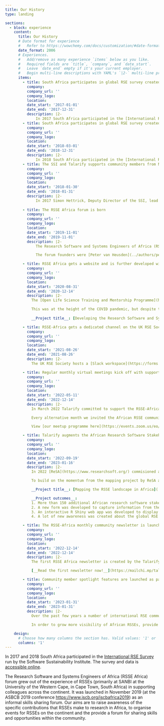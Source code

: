 ```yaml
---
title: Our History
type: landing

sections:
  - block: experience
    content:
      title: Our History
      # Date format for experience
      #   Refer to https://wowchemy.com/docs/customization/#date-format
      date_format: 2006
      # Experiences.
      #   Add/remove as many experience `items` below as you like.
      #   Required fields are `title`, `company`, and `date_start`.
      #   Leave `date_end` empty if it's your current employer.
      #   Begin multi-line descriptions with YAML's `|2-` multi-line prefix.
      items:
        - title: South Africa participates in global RSE survey created by the Software Sustainability Institute
          company: 
          company_url: ''
          company_logo: 
          location: 
          date_start: '2017-01-01'
          date_end: '2017-12-31'
          description: |2-
              In 2017 South Africa participated in the [International RSE Survey](https://github.com/softwaresaved/international-survey) run by the Software Sustainability Institute for the first time. With the help of Peter van Heusden (South African National Bioinformatics Institute) and Anelda van der Walt (Talarify), the survey questions were localised to speak to the South African context. The survey and data is [accessible online](https://www.software.ac.uk/blog/2018-03-12-what-do-we-know-about-rses-results-our-international-surveys).
        - title: South Africa participates in global RSE survey created by the Software Sustainability Institute
          company: 
          company_url: ''
          company_logo: 
          location: 
          date_start: '2018-03-01'
          date_end: '2018-12-31'
          description: |2-
              In 2018 South Africa participated in the [International RSE Survey](https://github.com/softwaresaved/international-survey) again. The survey and data is [accessible online](https://www.software.ac.uk/blog/2018-03-12-what-do-we-know-about-rses-results-our-international-surveys). Talarify supported the roll-out of the survey in Africa.
        - title: The SSI and Talarify supports community members from Namibia, Ehtiopia and South Africa/Sudan to participate in the RSE Group Leaders' meetup in London
          company: 
          company_url: ''
          company_logo: 
          location: 
          date_start: '2018-01-30'
          date_end: '2018-01-31'
          description: |2-
              In 2017 Simon Hettrick, Deputy Director of the SSI, lead a funding application to support travel for three African RSE community members to participate in the [first international RSE Group Leaders Meeting](http://researchsoftware.org/2018/04/23/int-rsel-workshop.html) in London. Participants included Jessica Upani (Namibia / Python Africa), Mesfin Diro (Addis Ababa Institute of Technology, Ethiopia) and Samar Elsheikh (Computational Biology division at the University of Cape Town, South Africa / Sudan).
        
        - title: The RSSE Africa forum is born
          company: 
          company_url: ''
          company_logo: 
          location: 
          date_start: '2019-11-01'
          date_end: '2019-11-01'
          description: |2-
              The Research Software and Systems Engineers of Africa (RSSE Africa) forum grew out of the experience of RSSEs (primarily at SANBI at the University of the Western Cape, in Cape Town, South Africa) in supporting colleagues across the continent. It was launched in November 2019 (at the ASBCB 2019 conference https://www.iscb.org/iscbafrica2019) as an informal skills sharing forum. Our aims are to raise awareness of the specific contributions that RSSEs make to research in Africa, to organise events for RSSEs on the continent and the provide a forum for sharing skills and opportunities within the community.

              The forum founders were [Peter van Heusden](../authors/peter_vanheusden/) and [Eugene de Beste](../authors/eugene_debeste/) from the SANBI, South Africa.

        - title: RSSE Africa gets a website and is further developed with mentorship from the Open Life Science community
          company: 
          company_url: ''
          company_logo: 
          location: 
          date_start: '2020-08-31'
          date_end: '2020-12-14'
          description: |2-
            The [Open Life Science Training and Mentorship Programme](https://openlifesci.org/) is a 16-week long mentorship and cohort-based training for people interested in applying open principles in their work and becoming Open Science ambassadors in their communities. In 2020 RSSE Africa was accepted as a project in the OLS programme. Project leads Peter van Heusden and Eugene de Beste aimed to use this opportunity to grow the community in terms of visibility and participation.

            This was at the height of the COVID pandemic, but despite the challenges faced, the team created a new website for RSSE Africa and much more during the 16-week programme.
 
            __Project title__: [Developing the Research Software and Systems Engineering Community to support Life Sciences in Africa](https://openlifesci.org/ols-2/projects-participants/#developing-the-research-software-and-systems-engineering-community-to-support-life-sciences-in-africa)

        - title: RSSE-Africa gets a dedicated channel on the UK RSE Society's Slack Workspace
          company: 
          company_url: ''
          company_logo: 
          location: 
          date_start: '2021-08-26'
          date_end: '2021-08-26'
          description: |2-
            The UK RSE Society hosts a [Slack workspace](https://forms.gle/eU6536gnRtyCVGyh9) for the global research software community. In 2021 the Society authorised the creation of a dedicated channel for the African RSSE community _#rsse-africa_. Please join us there!

        - title: Regular monthly virtual meetings kick off with support from the UK RSE community
          company: 
          company_url: ''
          company_logo: 
          location: 
          date_start: '2022-05-11'
          date_end: '2022-12-14'
          description: |2-
            In March 2022 Talarify committed to support the RSSE-Africa community by organising regular monthly meetups. The programme kicked off in May 2022. We had amazing support from the UK RSE community members who volunteered to join as presenters and share their knowledge and expertise about the global RSE movement, resources, opportunities, training, and more.

            Every alternative month we invited the African RSSE community to join us for a presentation followed by discussion and inbetween, we focussed our meetups on getting to know each other and contextualising the new knowledge to identify opportunities in the African context.

            View [our meetup programme here](https://events.zoom.us/eo/Am7GNyd1DZ-Cu5ffEKGd4slX5MvukxefuSxcdDqYYSKaU8QECL2S~AggLXsr32QYFjq8BlYLZ5I06Dg).

        - title: Talarify augments the African Research Software Stakeholder Mapping in collaboration with the Research Software Alliance (ReSA)
          company: 
          company_url: ''
          company_logo: 
          location: 
          date_start: '2022-09-19'
          date_end: '2023-01-16'
          description: |2-
            In 2022 [ReSA](https://www.researchsoft.org/) commisioned a survey of research software organisations, projects, communities and funders [in the Global South](https://www.researchsoft.org/blog/2022-10/). The data and report is available on [Zenodo](https://zenodo.org/record/7179892#.Y9YQxdJByV4). For this mapping exercise, a number of African RSE community members were recruited as consultants to ensure the project could build on local knowledge as RSE is not yet a term widely known on the continent.

            To build on the momentum from the mapping project by ReSA and the consultants, and to incorporate additional knowledge of the local landscape, Talarify submitted another project to the Open Life Science programme, this time with a focus on finding local stakeholders and creating an interactive map where both ReSA data and the new information from the latest mapping exercise would be displayed.

            __Project title__: [Mapping the RSSE landscape in Africa](../mapping/)

            __Project outcomes__:
            1. More than 150 additional African research software stakeholders were identified and included in the dataset;
            2. A new form was developed to capture information from the African community;
            3. An interactive R Shiny web app was developed to display the data on a map; and
            4. A lot of new awareness was created about the global RSE movement and RSSE-Africa in particular. Talarify showcased the mapping project at the World Science Forum in December 2022 in Cape Town, South Africa.    

        - title: The RSSE-Africa monthly community newsletter is launched
          company: 
          company_url: ''
          company_logo: 
          location: 
          date_start: '2022-12-14'
          date_end: '2022-12-14'
          description: |2-
            The first RSSE Africa newsletter is created by the Talarify team and shared with our community via Mailchimp. A total of 127 people is subscribed to receive the newsletter!

            [__Read the first newsletter now!__](https://mailchi.mp/talarify.co.za/celebrating-africas-research-software-community)

        - title: Community member spotlight features are launched as part of the newsletter and website
          company: 
          company_url: ''
          company_logo: 
          location: 
          date_start: '2023-01-31'
          date_end: '2023-01-31'
          description: |2-
            Over the past few years a number of international RSE communities have launched features on their websites showcasing the different careerpaths, job titles, roles, and more of their community members through interview-style posts. See for example [RSE Australia](https://rse-aunz.github.io/posts/), and the [Society of Research Software Engineering](https://society-rse.org/careers/case-studies/).

            In order to grow more visibility of African RSSEs, provide some value for our community members, and to have an opportunity to get to know our members better, we launched the [RSSE Africa Community Spotlights](../spotlights/) in January 2023.

    design:
      # Choose how many columns the section has. Valid values: '1' or '2'.
      columns: '1'
---
```



In 2017 and 2018 South Africa participated in the [International RSE Survey](https://github.com/softwaresaved/international-survey) run by the Software Sustainability Institute. The survey and data is [accessible online](https://www.software.ac.uk/blog/2018-03-12-what-do-we-know-about-rses-results-our-international-surveys).

The Research Software and Systems Engineers of Africa (RSSE Africa) forum grew out of the experience of RSSEs (primarily at SANBI at the University of the Western Cape, in Cape Town, South Africa) in supporting colleagues across the continent. It was launched in November 2019 (at the ASBCB 2019 conference https://www.iscb.org/iscbafrica2019) as an informal skills sharing forum. Our aims are to raise awareness of the specific contributions that RSSEs make to research in Africa, to organise events for RSSEs on the continent and the provide a forum for sharing skills and opportunities within the community.